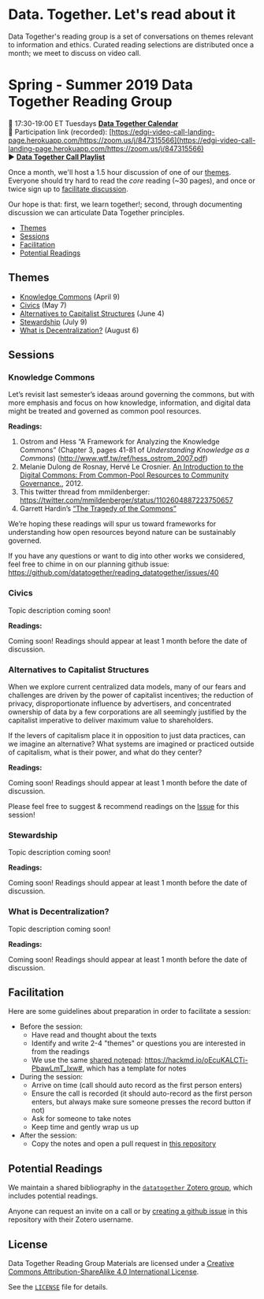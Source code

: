 Data. Together. Let's read about it
====

Data Together's reading group is a set of conversations on themes relevant to information and ethics.
Curated reading selections are distributed once a month; we meet to discuss on video call.

# Spring - Summer 2019 Data Together Reading Group

📅 17:30-19:00 ET Tuesdays [**Data Together Calendar**](https://calendar.google.com/calendar/embed?src=u75o4fbnv59006peo07nv67vsg%40group.calendar.google.com&ctz=America%2FToronto)  
🎯 Participation link (recorded): [https://edgi-video-call-landing-page.herokuapp.com/https://zoom.us/j/847315566](https://edgi-video-call-landing-page.herokuapp.com/https://zoom.us/j/847315566)  
▶️ [**Data Together Call Playlist**](https://www.youtube.com/playlist?list=PLtsP3g9LafVul1gCctMYGm9sz5FUWr5bu)

Once a month, we'll host a 1.5 hour discussion of one of our [themes](#themes). Everyone should try hard to read the *core* reading (~30 pages), and once or twice sign up to [facilitate discussion](#facilitation).

Our hope is that: first, we learn together!; second, through documenting discussion we can articulate Data Together principles.

- [Themes](#themes)
- [Sessions](#sessions)
- [Facilitation](#facilitation)
- [Potential Readings](#potential-readings)

## Themes  

- [Knowledge Commons](#knowledge-commons) (April 9)
- [Civics](#civics) (May 7)
- [Alternatives to Capitalist Structures](#alternatives-to-capitalist-structures) (June 4)
- [Stewardship](#stewardship) (July 9)
- [What is Decentralization?](#what-is-decentralization) (August 6)

## Sessions

### Knowledge Commons

Let’s revisit last semester’s ideaas around governing the commons, but with more emphasis and focus on how knowledge, information, and digital data might be treated and governed as common pool resources.

**Readings:**

1. Ostrom and Hess “A Framework for Analyzing the Knowledge Commons” (Chapter 3, pages 41-81 of *Understanding Knowledge as a Commons*) (http://www.wtf.tw/ref/hess_ostrom_2007.pdf)
2. Melanie Dulong de Rosnay, Hervé Le Crosnier. [An Introduction to the Digital Commons: From Common-Pool Resources to Community Governance.](https://halshs.archives-ouvertes.fr/halshs-00736920/document), 2012.
3. This twitter thread from mmildenberger: https://twitter.com/mmildenberger/status/1102604887223750657
4. Garrett Hardin’s [“The Tragedy of the Commons”](http://science.sciencemag.org/content/162/3859/1243/tab-pdf)

We’re hoping these readings will spur us toward frameworks for understanding how open resources beyond nature can be sustainably governed.

If you have any questions or want to dig into other works we considered, feel free to chime in on our planning github issue: https://github.com/datatogether/reading_datatogether/issues/40


### Civics

Topic description coming soon!

**Readings:**

Coming soon! Readings should appear at least 1 month before the date of discussion.

### Alternatives to Capitalist Structures

When we explore current centralized data models, many of our fears and challenges are driven by the power of capitalist incentives; the reduction of privacy, disproportionate influence by advertisers, and concentrated ownership of data by a few corporations are all seemingly justified by the capitalist imperative to deliver maximum value to shareholders.

If the levers of capitalism place it in opposition to just data practices, can we imagine an alternative? What systems are imagined or practiced outside of capitalism, what is their power, and what do they center?

**Readings:**

Coming soon! Readings should appear at least 1 month before the date of discussion.

Please feel free to suggest & recommend readings on the [Issue](https://github.com/datatogether/reading_datatogether/issues/41) for this session!

### Stewardship

Topic description coming soon!

**Readings:**

Coming soon! Readings should appear at least 1 month before the date of discussion.

### What is Decentralization?

Topic description coming soon!

**Readings:**

Coming soon! Readings should appear at least 1 month before the date of discussion.


## Facilitation

Here are some guidelines about preparation in order to facilitate a session:

- Before the session:
  - Have read and thought about the texts
  - Identify and write 2-4 "themes" or questions you are interested in from the readings
  - We use the same [shared notepad](https://hackmd.io/oEcuKALCTi-PbawLmT_Ixw#): https://hackmd.io/oEcuKALCTi-PbawLmT_Ixw#, which has a template for notes
- During the session:
  - Arrive on time (call should auto record as the first person enters)
  - Ensure the call is recorded (it should auto-record as the first person enters, but always make sure someone presses the record button if not)
  - Ask for someone to take notes
  - Keep time and gently wrap us up
- After the session:
  - Copy the notes and open a pull request in [this repository](https://github.com/datatogether/reading_datatogether/tree/master/notes)

## Potential Readings

We maintain a shared bibliography in the [`datatogether` Zotero group](https://www.zotero.org/groups/2250068/datatogether), which includes potential readings. 

Anyone can request an invite on a call or by [creating a github issue](https://github.com/datatogether/reading_datatogether/issues/new) in this repository with their Zotero username.

## License

<span xmlns:dct="http://purl.org/dc/terms/" property="dct:title">Data Together Reading Group Materials</span> are licensed under a <a rel="license" href="http://creativecommons.org/licenses/by-sa/4.0/">Creative Commons Attribution-ShareAlike 4.0 International License</a>.

See the [`LICENSE`](./LICENSE) file for details.
